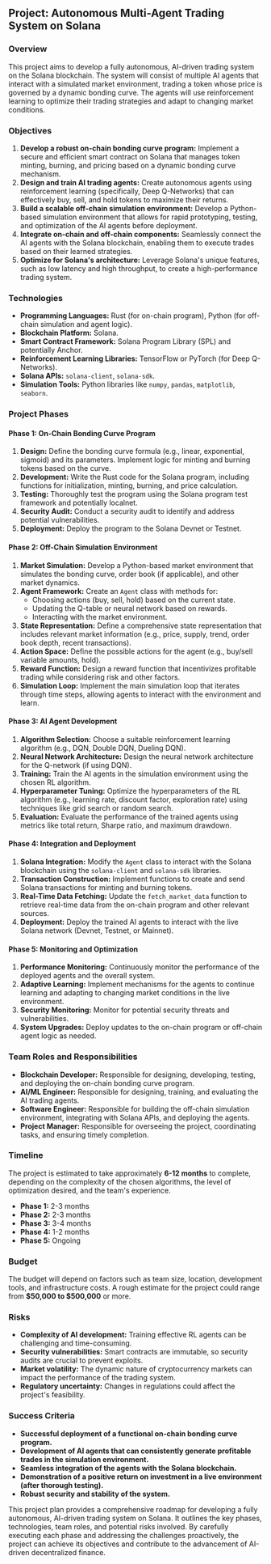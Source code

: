 ## Project: Autonomous Multi-Agent Trading System on Solana

### Overview

This project aims to develop a fully autonomous, AI-driven trading system on the Solana blockchain. The system will consist of multiple AI agents that interact with a simulated market environment, trading a token whose price is governed by a dynamic bonding curve. The agents will use reinforcement learning to optimize their trading strategies and adapt to changing market conditions.

### Objectives

1. **Develop a robust on-chain bonding curve program:** Implement a secure and efficient smart contract on Solana that manages token minting, burning, and pricing based on a dynamic bonding curve mechanism.
2. **Design and train AI trading agents:** Create autonomous agents using reinforcement learning (specifically, Deep Q-Networks) that can effectively buy, sell, and hold tokens to maximize their returns.
3. **Build a scalable off-chain simulation environment:** Develop a Python-based simulation environment that allows for rapid prototyping, testing, and optimization of the AI agents before deployment.
4. **Integrate on-chain and off-chain components:** Seamlessly connect the AI agents with the Solana blockchain, enabling them to execute trades based on their learned strategies.
5. **Optimize for Solana's architecture:** Leverage Solana's unique features, such as low latency and high throughput, to create a high-performance trading system.

### Technologies

*   **Programming Languages:** Rust (for on-chain program), Python (for off-chain simulation and agent logic).
*   **Blockchain Platform:** Solana.
*   **Smart Contract Framework:** Solana Program Library (SPL) and potentially Anchor.
*   **Reinforcement Learning Libraries:** TensorFlow or PyTorch (for Deep Q-Networks).
*   **Solana APIs:** `solana-client`, `solana-sdk`.
*   **Simulation Tools:** Python libraries like `numpy`, `pandas`, `matplotlib`, `seaborn`.

### Project Phases

#### Phase 1: On-Chain Bonding Curve Program

1. **Design:** Define the bonding curve formula (e.g., linear, exponential, sigmoid) and its parameters. Implement logic for minting and burning tokens based on the curve.
2. **Development:** Write the Rust code for the Solana program, including functions for initialization, minting, burning, and price calculation.
3. **Testing:** Thoroughly test the program using the Solana program test framework and potentially localnet.
4. **Security Audit:** Conduct a security audit to identify and address potential vulnerabilities.
5. **Deployment:** Deploy the program to the Solana Devnet or Testnet.

#### Phase 2: Off-Chain Simulation Environment

1. **Market Simulation:** Develop a Python-based market environment that simulates the bonding curve, order book (if applicable), and other market dynamics.
2. **Agent Framework:** Create an `Agent` class with methods for:
    *   Choosing actions (buy, sell, hold) based on the current state.
    *   Updating the Q-table or neural network based on rewards.
    *   Interacting with the market environment.
3. **State Representation:** Define a comprehensive state representation that includes relevant market information (e.g., price, supply, trend, order book depth, recent transactions).
4. **Action Space:** Define the possible actions for the agent (e.g., buy/sell variable amounts, hold).
5. **Reward Function:** Design a reward function that incentivizes profitable trading while considering risk and other factors.
6. **Simulation Loop:** Implement the main simulation loop that iterates through time steps, allowing agents to interact with the environment and learn.

#### Phase 3: AI Agent Development

1. **Algorithm Selection:** Choose a suitable reinforcement learning algorithm (e.g., DQN, Double DQN, Dueling DQN).
2. **Neural Network Architecture:** Design the neural network architecture for the Q-network (if using DQN).
3. **Training:** Train the AI agents in the simulation environment using the chosen RL algorithm.
4. **Hyperparameter Tuning:** Optimize the hyperparameters of the RL algorithm (e.g., learning rate, discount factor, exploration rate) using techniques like grid search or random search.
5. **Evaluation:** Evaluate the performance of the trained agents using metrics like total return, Sharpe ratio, and maximum drawdown.

#### Phase 4: Integration and Deployment

1. **Solana Integration:** Modify the `Agent` class to interact with the Solana blockchain using the `solana-client` and `solana-sdk` libraries.
2. **Transaction Construction:** Implement functions to create and send Solana transactions for minting and burning tokens.
3. **Real-Time Data Fetching:** Update the `fetch_market_data` function to retrieve real-time data from the on-chain program and other relevant sources.
4. **Deployment:** Deploy the trained AI agents to interact with the live Solana network (Devnet, Testnet, or Mainnet).

#### Phase 5: Monitoring and Optimization

1. **Performance Monitoring:** Continuously monitor the performance of the deployed agents and the overall system.
2. **Adaptive Learning:** Implement mechanisms for the agents to continue learning and adapting to changing market conditions in the live environment.
3. **Security Monitoring:** Monitor for potential security threats and vulnerabilities.
4. **System Upgrades:** Deploy updates to the on-chain program or off-chain agent logic as needed.

### Team Roles and Responsibilities

*   **Blockchain Developer:** Responsible for designing, developing, testing, and deploying the on-chain bonding curve program.
*   **AI/ML Engineer:** Responsible for designing, training, and evaluating the AI trading agents.
*   **Software Engineer:** Responsible for building the off-chain simulation environment, integrating with Solana APIs, and deploying the agents.
*   **Project Manager:** Responsible for overseeing the project, coordinating tasks, and ensuring timely completion.

### Timeline

The project is estimated to take approximately **6-12 months** to complete, depending on the complexity of the chosen algorithms, the level of optimization desired, and the team's experience.

*   **Phase 1:** 2-3 months
*   **Phase 2:** 2-3 months
*   **Phase 3:** 3-4 months
*   **Phase 4:** 1-2 months
*   **Phase 5:** Ongoing

### Budget

The budget will depend on factors such as team size, location, development tools, and infrastructure costs. A rough estimate for the project could range from **$50,000 to $500,000** or more.

### Risks

*   **Complexity of AI development:** Training effective RL agents can be challenging and time-consuming.
*   **Security vulnerabilities:** Smart contracts are immutable, so security audits are crucial to prevent exploits.
*   **Market volatility:** The dynamic nature of cryptocurrency markets can impact the performance of the trading system.
*   **Regulatory uncertainty:** Changes in regulations could affect the project's feasibility.

### Success Criteria

*   **Successful deployment of a functional on-chain bonding curve program.**
*   **Development of AI agents that can consistently generate profitable trades in the simulation environment.**
*   **Seamless integration of the agents with the Solana blockchain.**
*   **Demonstration of a positive return on investment in a live environment (after thorough testing).**
*   **Robust security and stability of the system.**

This project plan provides a comprehensive roadmap for developing a fully autonomous, AI-driven trading system on Solana. It outlines the key phases, technologies, team roles, and potential risks involved. By carefully executing each phase and addressing the challenges proactively, the project can achieve its objectives and contribute to the advancement of AI-driven decentralized finance.
